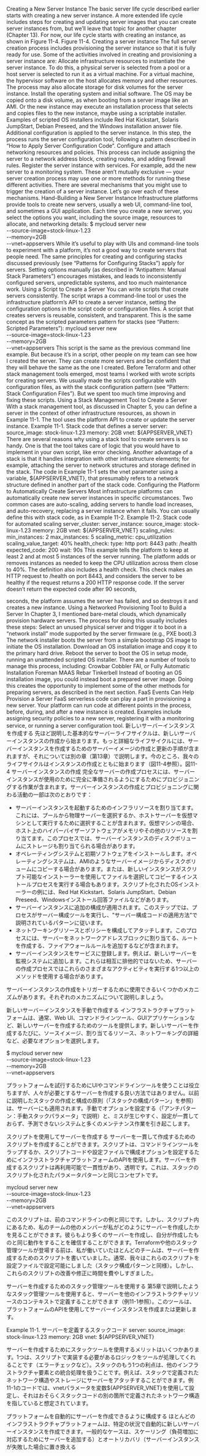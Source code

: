Creating a New Server Instance The basic server life cycle described earlier starts with creating a new server instance. A more extended life cycle includes steps for creating and updating server images that you can create server instances from, but we’ll leave that topic for another chapter (Chapter 13). For now, our life cycle starts with creating an instance, as shown in Figure 11-4. Figure 11-4. Creating a server instance The full server creation process includes provisioning the server instance so that it is fully ready for use. Some of the activities involved in creating and provisioning a server instance are: Allocate infrastructure resources to instantiate the server instance. To do this, a physical server is selected from a pool or a host server is selected to run it as a virtual machine. For a virtual machine, the hypervisor software on the host allocates memory and other resources. The process may also allocate storage for disk volumes for the server instance. Install the operating system and initial software. The OS may be copied onto a disk volume, as when booting from a server image like an AMI. Or the new instance may execute an installation process that selects and copies files to the new instance, maybe using a scriptable installer. Examples of scripted OS installers
include Red Hat Kickstart, Solaris JumpStart, Debian Preseed, and the Windows installation answer file. Additional configuration is applied to the server instance. In this step, the process runs the server configuration tool, following a pattern described in “How to Apply Server Configuration Code”. Configure and attach networking resources and policies. This process can include assigning the server to a network address block, creating routes, and adding firewall rules. Register the server instance with services. For example, add the new server to a monitoring system. These aren’t mutually exclusive — your server creation process may use one or more methods for running these different activities. There are several mechanisms that you might use to trigger the creation of a server instance. Let’s go over each of these mechanisms. Hand-Building a New Server Instance Infrastructure platforms provide tools to create new servers, usually a web UI, command-line tool, and sometimes a GUI application. Each time you create a new server, you select the options you want, including the source image, resources to allocate, and networking details: $ mycloud server new \
 --source-image=stock-linux-1.23 \
 --memory=2GB \
 --vnet=appservers While it’s useful to play with UIs and command-line tools to experiment with a platform, it’s not a good way to create servers that people need. The same principles for creating and configuring stacks discussed previously (see “Patterns for Configuring Stacks”) apply for servers. Setting options manually (as described in “Antipattern:
Manual Stack Parameters”) encourages mistakes, and leads to inconsistently configured servers, unpredictable systems, and too much maintenance work. Using a Script to Create a Server You can write scripts that create servers consistently. The script wraps a command-line tool or uses the infrastructure platform’s API to create a server instance, setting the configuration options in the script code or configuration files. A script that creates servers is reusable, consistent, and transparent. This is the same concept as the scripted parameters pattern for stacks (see “Pattern: Scripted Parameters”): mycloud server new \
 --source-image=stock-linux-1.23 \
 --memory=2GB \
 --vnet=appservers This script is the same as the previous command line example. But because it’s in a script, other people on my team can see how I created the server. They can create more servers and be confident that they will behave the same as the one I created. Before Terraform and other stack management tools emerged, most teams I worked with wrote scripts for creating servers. We usually made the scripts configurable with configuration files, as with the stack configuration pattern (see “Pattern: Stack Configuration Files”). But we spent too much time improving and fixing these scripts. Using a Stack Management Tool to Create a Server With a stack management tool, as discussed in Chapter 5, you can define a server in the context of other infrastructure resources, as shown in Example 11-1. The tool uses the platform API to create or update the server instance. Example 11-1. Stack code that defines a server server:
source_image: stock-linux-1.23
memory: 2GB
vnet: ${APPSERVER_VNET} There are several reasons why using a stack tool to create servers is so handy. One is that the tool takes care of logic that you would have to implement in your own
script, like error checking. Another advantage of a stack is that it handles integration with other infrastructure elements; for example, attaching the server to network structures and storage defined in the stack. The code in Example 11-1 sets the vnet parameter using a variable, ${APPSERVER_VNET}, that presumably refers to a network structure defined in another part of the stack code. Configuring the Platform to Automatically Create Servers Most infrastructure platforms can automatically create new server instances in specific circumstances. Two common cases are auto-scaling, adding servers to handle load increases, and auto-recovery, replacing a server instance when it fails. You can usually define this with stack code, as in Example 11-2. Example 11-2. Stack code for automated scaling server_cluster:
server_instance:
source_image: stock-linux-1.23
memory: 2GB
vnet: ${APPSERVER_VNET}
scaling_rules:
min_instances: 2
max_instances: 5
scaling_metric: cpu_utilization
scaling_value_target: 40%
health_check:
type: http
port: 8443
path: /health
expected_code: 200
wait: 90s This example tells the platform to keep at least 2 and at most 5 instances of the server running. The platform adds or removes instances as needed to keep the CPU utilization across them close to 40%. The definition also includes a health check. This check makes an HTTP request to /health on port 8443, and considers the server to be healthy if the request returns a 200 HTTP response code. If the server doesn’t return the expected code after 90 seconds,

seconds, the platform assumes the server has failed, and so destroys it and creates a new instance. Using a Networked Provisioning Tool to Build a Server In Chapter 3, I mentioned bare-metal clouds, which dynamically provision hardware servers. The process for doing this usually includes these steps: Select an unused physical server and trigger it to boot in a “network install” mode supported by the server firmware (e.g., PXE boot).3 The network installer boots the server from a simple bootstrap OS image to initiate the OS installation. Download an OS installation image and copy it to the primary hard drive. Reboot the server to boot the OS in setup mode, running an unattended scripted OS installer. There are a number of tools to manage this process, including: Crowbar Cobbler FAI, or Fully Automatic Installation Foreman MAAS Rebar Tinkerbell Instead of booting an OS installation image, you could instead boot a prepared server image. Doing this creates the opportunity to implement some of the other methods for preparing servers, as described in the next section.
FaaS Events Can Help Provision a Server FaaS serverless code can play a part in provisioning a new server. Your platform can run code at different points in the process, before, during, and after a new instance is created. Examples include assigning security policies to a new server, registering it with a monitoring service, or running a server configuration tool.
新しいサーバーインスタンスを作成する
先ほど説明した基本的なサーバーライフサイクルは、新しいサーバーインスタンスの作成から始まります。もっと詳細なライフサイクルには、サーバーインスタンスを作成するためのサーバーイメージの作成と更新の手順が含まれますが、それについては別の章（第13章）で説明します。今のところ、我々のライフサイクルはインスタンスの作成とともに始まります（図11-4参照）。図11-4 サーバーインスタンスの作成 
完全なサーバーの作成プロセスには、サーバーインスタンスが使用のために完全に準備されるようにするためにプロビジョニングする作業が含まれます。サーバーインスタンスの作成とプロビジョニングに関わる活動の一部は次のとおりです：

- サーバーインスタンスを起動するためのインフラリソースを割り当てます。これには、プールから物理サーバーを選択するか、ホストサーバーを仮想マシンとして実行するために選択することが含まれます。仮想マシンの場合、ホスト上のハイパーバイザーソフトウェアがメモリやその他のリソースを割り当てます。このプロセスでは、サーバーインスタンスのディスクボリュームにストレージも割り当てられる場合があります。
- オペレーティングシステムと初期ソフトウェアをインストールします。オペレーティングシステムは、AMIのようなサーバーイメージからディスクボリュームにコピーする場合があります。または、新しいインスタンスがスクリプト可能なインストーラーを使用してファイルを選択してコピーするインストールプロセスを実行する場合もあります。スクリプト化されたOSインストーラーの例には、Red Hat Kickstart、Solaris JumpStart、Debian Preseed、Windowsインストール回答ファイルなどがあります。
- サーバーインスタンスに追加の構成が適用されます。このステップでは、プロセスがサーバー構成ツールを実行し、"サーバー構成コードの適用方法"で説明されているパターンに従います。
- ネットワーキングリソースとポリシーを構成してアタッチします。このプロセスには、サーバーをネットワークアドレスブロックに割り当てる、ルートを作成する、ファイアウォールルールを追加するなどが含まれます。
- サーバーインスタンスをサービスに登録します。例えば、新しいサーバーを監視システムに追加します。これらは相互に排他的ではないため、サーバーの作成プロセスではこれらのさまざまなアクティビティを実行する1つ以上のメソッドを使用する場合があります。

サーバーインスタンスの作成をトリガーするために使用できるいくつかのメカニズムがあります。それぞれのメカニズムについて説明しましょう。

新しいサーバーインスタンスを手動で作成する
インフラストラクチャプラットフォームは、通常、Web UI、コマンドラインツール、GUIアプリケーションなど、新しいサーバーを作成するためのツールを提供します。新しいサーバーを作成するたびに、ソースイメージ、割り当てるリソース、ネットワーキングの詳細など、必要なオプションを選択します。

$ mycloud server new \
 --source-image=stock-linux-1.23 \
 --memory=2GB \
 --vnet=appservers

プラットフォームを試行するためにUIやコマンドラインツールを使うことは役立ちますが、人々が必要とするサーバーを作成する良い方法ではありません。以前に説明したスタックの作成と構成の原則（「スタックの構成パターン」を参照）は、サーバーにも適用されます。手動でオプションを設定する（「アンチパターン：手動スタックパラメータ」で説明）と、ミスが生じやすく、設定が一貫しておらず、予測できないシステムと多くのメンテナンス作業を引き起こします。

スクリプトを使用してサーバーを作成する
サーバーを一貫して作成するためのスクリプトを作成することができます。スクリプトは、コマンドラインツールをラップするか、スクリプトコードや設定ファイルで構成オプションを設定するためにインフラストラクチャプラットフォームのAPIを使用します。サーバーを作成するスクリプトは再利用可能で一貫性があり、透明です。これは、スタックのスクリプト化されたパラメータパターンと同じコンセプトです。

mycloud server new \
 --source-image=stock-linux-1.23 \
 --memory=2GB \
 --vnet=appservers

このスクリプトは、前のコマンドラインの例と同じです。しかし、スクリプト内にあるため、私のチームの他のメンバーが私がどのようにサーバーを作成したかを見ることができます。彼らもより多くのサーバーを作成し、自分が作成したものと同じ動作をすることを確信することができます。Terraformや他のスタック管理ツールが登場する前は、私が働いていたほとんどのチームは、サーバーを作成するためのスクリプトを書いていました。通常、我々はこれらのスクリプトを設定ファイルで設定可能にしました（スタック構成パターンと同様）。しかし、これらのスクリプトの改善や修正に時間を費やしすぎました。

サーバーを作成するためのスタック管理ツールを使用する
第5章で説明したようなスタック管理ツールを使用すると、サーバーを他のインフラストラクチャリソースのコンテキストで定義することができます（例11-1参照）。このツールは、プラットフォームのAPIを使用してサーバーインスタンスを作成または更新します。

Example 11-1. サーバーを定義するスタックコード
server:
  source_image: stock-linux-1.23
  memory: 2GB
  vnet: ${APPSERVER_VNET}

サーバーを作成するためにスタックツールを使用するメリットはいくつかあります。1つは、スクリプトで実装する必要があるロジックをツールが処理してくれることです（エラーチェックなど）。スタックのもう1つの利点は、他のインフラストラクチャ要素との統合処理を扱うことです。例えば、スタックで定義されたネットワーク構造やストレージにサーバーをアタッチすることができます。例11-1のコードでは、vnetパラメータを変数${APPSERVER_VNET}を使用して設定し、それはおそらくスタックコードの別の箇所で定義されたネットワーク構造を指していると想定されています。

プラットフォームを自動的にサーバーを作成できるように構成する
ほとんどのインフラストラクチャプラットフォームは、特定の状況で自動的に新しいサーバーインスタンスを作成できます。一般的なケースは、スケーリング（負荷増加に対応するためにサーバーを追加する）とオートリカバリ（サーバーインスタンスが失敗した場合に置き換える